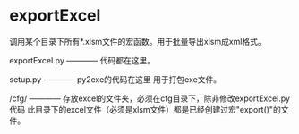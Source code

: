 # exportExcel
调用某个目录下所有*.xlsm文件的宏函数。用于批量导出xlsm成xml格式。

exportExcel.py ———— 代码都在这里。

setup.py ———— py2exe的代码在这里 用于打包exe文件。

/cfg/ ———— 存放excel的文件夹，必须在cfg目录下，除非修改exportExcel.py代码 此目录下的excel文件（必须是xlsm文件）都是已经创建过宏"export()"的文件。

     
